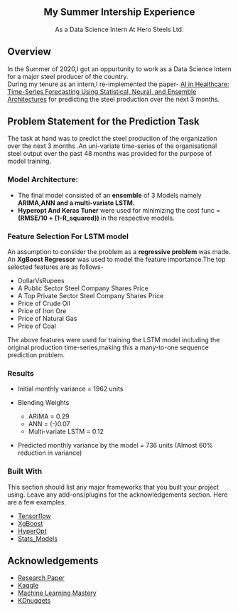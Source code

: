 <br />
  <h2 align="center">My Summer Intership Experience</h2>

  <p align="center">
    As a Data Science Intern At Hero Steels Ltd.
    <br />
  </p>
</p>

<h2>Overview</h2>

In the Summer of 2020,I got an oppurtunity to work as a Data Science Intern for a major steel producer of the country.
\
During my tenure as an intern,I re-implemented the paper-
[AI in Healthcare: Time-Series Forecasting Using Statistical, Neural, and Ensemble Architectures]( https://www.frontiersin.org/articles/10.3389/fdata.2020.00004/full ) for predicting the steel production over the next 3 months.



<!-- ABOUT THE PROJECT -->
<h2>Problem Statement for the Prediction Task</h2>

The task at hand was to predict the steel production of the organization over the next 3 months .An uni-variate time-series of the organisational steel output over the past 48 months was provided for the purpose of model training.

### Model Architecture:

* The final model consisted of an **ensemble** of 3 Models namely **ARIMA,ANN and a multi-variate LSTM.**
* **Hyperopt And Keras Tuner**  were used for minimizing the cost func = **(RMSE/10 + (1-R_squared))** in the respective models.



<h3>Feature Selection For LSTM model</h3>

An assumption to consider the problem as a **regressive problem** was made. An **XgBoost Regressor** was used to model the feature importance.The top selected features are as follows-

* DollarVsRupees
* A Public Sector Steel Company Shares Price
* A Top Private Sector Steel Company Shares Price
* Price of Crude Oil
* Price of Iron Ore
* Price of Natural Gas
* Price of Coal

The above features were used for training the LSTM model including the original production time-series,making this a many-to-one sequence prediction problem.

<h3>Results</h3>

* Initial monthly variance = 1962 units

* Blending Weights
    * ARIMA = 0.29
    * ANN = (-)0.07
    * Multi-variate LSTM = 0.12

*  Predicted monthly variance by the model = 736 units (Almost 60% reduction in variance)  

### Built With

This section should list any major frameworks that you built your project using. Leave any add-ons/plugins for the acknowledgements section. Here are a few examples.
* [Tensorflow](https://www.tensorflow.org/)
* [XgBoost](https://xgboost.readthedocs.io/en/latest/)
* [HyperOpt](https://hyperopt.github.io/hyperopt/)
* [Stats_Models](https://www.statsmodels.org/stable/index.html)





<!-- ACKNOWLEDGEMENTS -->
## Acknowledgements
* [Research Paper]( https://www.frontiersin.org/articles/10.3389/fdata.2020.00004/full)
* [Kaggle](https://www.kaggle.com/)
* [Machine Learning Mastery](https://machinelearningmastery.com/)
* [KDnuggets](https://www.kdnuggets.com/)





<!-- MARKDOWN LINKS & IMAGES -->
<!-- https://www.markdownguide.org/basic-syntax/#reference-style-links -->
[contributors-shield]: https://img.shields.io/github/contributors/othneildrew/Best-README-Template.svg?style=for-the-badge
[contributors-url]: https://github.com/othneildrew/Best-README-Template/graphs/contributors
[forks-shield]: https://img.shields.io/github/forks/othneildrew/Best-README-Template.svg?style=for-the-badge
[forks-url]: https://github.com/othneildrew/Best-README-Template/network/members
[stars-shield]: https://img.shields.io/github/stars/othneildrew/Best-README-Template.svg?style=for-the-badge
[stars-url]: https://github.com/othneildrew/Best-README-Template/stargazers
[issues-shield]: https://img.shields.io/github/issues/othneildrew/Best-README-Template.svg?style=for-the-badge
[issues-url]: https://github.com/othneildrew/Best-README-Template/issues
[license-shield]: https://img.shields.io/github/license/othneildrew/Best-README-Template.svg?style=for-the-badge
[license-url]: https://github.com/othneildrew/Best-README-Template/blob/master/LICENSE.txt
[linkedin-shield]: https://img.shields.io/badge/-LinkedIn-black.svg?style=for-the-badge&logo=linkedin&colorB=555
[linkedin-url]: https://linkedin.com/in/othneildrew
[product-screenshot]: images/screenshot.png
